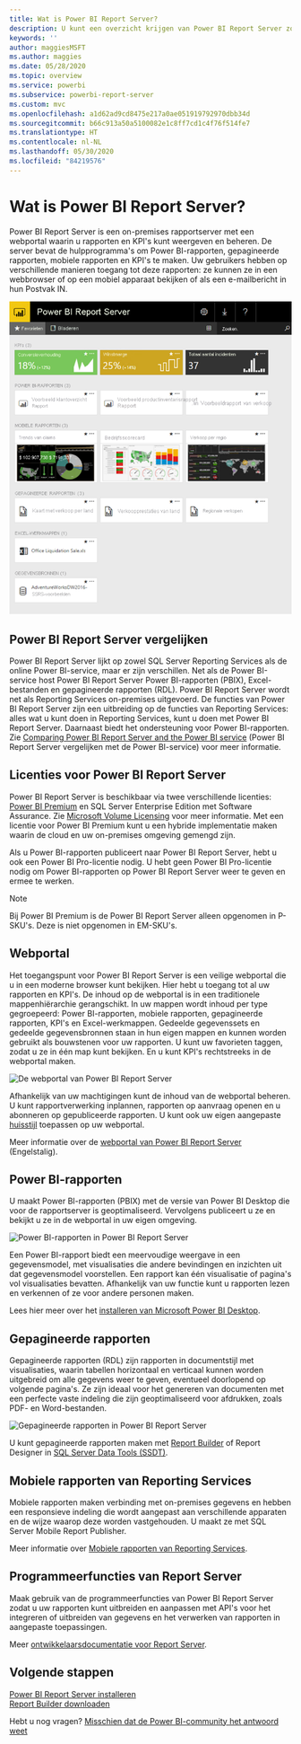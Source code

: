 ```yaml
---
title: Wat is Power BI Report Server?
description: U kunt een overzicht krijgen van Power BI Report Server zodat u begrijpt hoe het is aangepast voor SQL Server Reporting Services (SSRS) en de rest van Power BI.
keywords: ''
author: maggiesMSFT
ms.author: maggies
ms.date: 05/28/2020
ms.topic: overview
ms.service: powerbi
ms.subservice: powerbi-report-server
ms.custom: mvc
ms.openlocfilehash: a1d62ad9cd8475e217a0ae051919792970dbb34d
ms.sourcegitcommit: b66c913a50a5100082e1c8ff7cd1c4f76f514fe7
ms.translationtype: HT
ms.contentlocale: nl-NL
ms.lasthandoff: 05/30/2020
ms.locfileid: "84219576"
---
```

# <a name="what-is-power-bi-report-server"></a>Wat is Power BI Report Server?

Power BI Report Server is een on-premises rapportserver met een webportal waarin u rapporten en KPI's kunt weergeven en beheren. De server bevat de hulpprogramma's om Power BI-rapporten, gepagineerde rapporten, mobiele rapporten en KPI's te maken. Uw gebruikers hebben op verschillende manieren toegang tot deze rapporten: ze kunnen ze in een webbrowser of op een mobiel apparaat bekijken of als een e-mailbericht in hun Postvak IN.

![De webportal van Power BI Report Server](media/get-started/power-bi-report-server-overview.png)

## <a name="comparing-power-bi-report-server"></a>Power BI Report Server vergelijken 
Power BI Report Server lijkt op zowel SQL Server Reporting Services als de online Power BI-service, maar er zijn verschillen. Net als de Power BI-service host Power BI Report Server Power BI-rapporten (PBIX), Excel-bestanden en gepagineerde rapporten (RDL). Power BI Report Server wordt net als Reporting Services on-premises uitgevoerd. De functies van Power BI Report Server zijn een uitbreiding op de functies van Reporting Services: alles wat u kunt doen in Reporting Services, kunt u doen met Power BI Report Server. Daarnaast biedt het ondersteuning voor Power BI-rapporten. Zie [Comparing Power BI Report Server and the Power BI service](compare-report-server-service.md) (Power BI Report Server vergelijken met de Power BI-service) voor meer informatie.

## <a name="licensing-power-bi-report-server"></a>Licenties voor Power BI Report Server
Power BI Report Server is beschikbaar via twee verschillende licenties: [Power BI Premium](../admin/service-premium-what-is.md) en SQL Server Enterprise Edition met Software Assurance. Zie [Microsoft Volume Licensing](https://www.microsoftvolumelicensing.com/DocumentSearch.aspx?Mode=3&DocumentTypeId=1&ShowArchived=True) voor meer informatie. Met een licentie voor Power BI Premium kunt u een hybride implementatie maken waarin de cloud en uw on-premises omgeving gemengd zijn.

Als u Power BI-rapporten publiceert naar Power BI Report Server, hebt u ook een Power BI Pro-licentie nodig. U hebt geen Power BI Pro-licentie nodig om Power BI-rapporten op Power BI Report Server weer te geven en ermee te werken.

> [!NOTE]
> Bij Power BI Premium is de Power BI Report Server alleen opgenomen in P-SKU's. Deze is niet opgenomen in EM-SKU's.

## <a name="web-portal"></a>Webportal
Het toegangspunt voor Power BI Report Server is een veilige webportal die u in een moderne browser kunt bekijken. Hier hebt u toegang tot al uw rapporten en KPI's. De inhoud op de webportal is in een traditionele mappenhiërarchie gerangschikt. In uw mappen wordt inhoud per type gegroepeerd: Power BI-rapporten, mobiele rapporten, gepagineerde rapporten, KPI's en Excel-werkmappen. Gedeelde gegevenssets en gedeelde gegevensbronnen staan in hun eigen mappen en kunnen worden gebruikt als bouwstenen voor uw rapporten. U kunt uw favorieten taggen, zodat u ze in één map kunt bekijken. En u kunt KPI's rechtstreeks in de webportal maken. 

![De webportal van Power BI Report Server](media/get-started/web-portal.png)

Afhankelijk van uw machtigingen kunt de inhoud van de webportal beheren. U kunt rapportverwerking inplannen, rapporten op aanvraag openen en u abonneren op gepubliceerde rapporten. U kunt ook uw eigen aangepaste [huisstijl](https://docs.microsoft.com/sql/reporting-services/branding-the-web-portal) toepassen op uw webportal. 

Meer informatie over de [webportal van Power BI Report Server](https://docs.microsoft.com/sql/reporting-services/web-portal-ssrs-native-mode) (Engelstalig).

## <a name="power-bi-reports"></a>Power BI-rapporten
U maakt Power BI-rapporten (PBIX) met de versie van Power BI Desktop die voor de rapportserver is geoptimaliseerd. Vervolgens publiceert u ze en bekijkt u ze in de webportal in uw eigen omgeving.

![Power BI-rapporten in Power BI Report Server](media/get-started/powerbi-reports.png)

Een Power BI-rapport biedt een meervoudige weergave in een gegevensmodel, met visualisaties die andere bevindingen en inzichten uit dat gegevensmodel voorstellen.  Een rapport kan één visualisatie of pagina's vol visualisaties bevatten. Afhankelijk van uw functie kunt u rapporten lezen en verkennen of ze voor andere personen maken.

Lees hier meer over het [installeren van Microsoft Power BI Desktop](install-powerbi-desktop.md).

## <a name="paginated-reports"></a>Gepagineerde rapporten
Gepagineerde rapporten (RDL) zijn rapporten in documentstijl met visualisaties, waarin tabellen horizontaal en verticaal kunnen worden uitgebreid om alle gegevens weer te geven, eventueel doorlopend op volgende pagina's. Ze zijn ideaal voor het genereren van documenten met een perfecte vaste indeling die zijn geoptimaliseerd voor afdrukken, zoals PDF- en Word-bestanden. 

![Gepagineerde rapporten in Power BI Report Server](media/get-started/paginated-reports.png)

U kunt gepagineerde rapporten maken met [Report Builder](https://docs.microsoft.com/sql/reporting-services/report-builder/report-builder-in-sql-server-2016) of Report Designer in [SQL Server Data Tools (SSDT)](https://docs.microsoft.com/sql/reporting-services/tools/reporting-services-in-sql-server-data-tools-ssdt).

## <a name="reporting-services-mobile-reports"></a>Mobiele rapporten van Reporting Services
Mobiele rapporten maken verbinding met on-premises gegevens en hebben een responsieve indeling die wordt aangepast aan verschillende apparaten en de wijze waarop deze worden vastgehouden. U maakt ze met SQL Server Mobile Report Publisher.

Meer informatie over [Mobiele rapporten van Reporting Services](https://docs.microsoft.com/sql/reporting-services/mobile-reports/create-mobile-reports-with-sql-server-mobile-report-publisher). 

## <a name="report-server-programming-features"></a>Programmeerfuncties van Report Server
Maak gebruik van de programmeerfuncties van Power BI Report Server zodat u uw rapporten kunt uitbreiden en aanpassen met API's voor het integreren of uitbreiden van gegevens en het verwerken van rapporten in aangepaste toepassingen.

Meer [ontwikkelaarsdocumentatie voor Report Server](https://docs.microsoft.com/sql/reporting-services/reporting-services-developer-documentation).

## <a name="next-steps"></a>Volgende stappen
[Power BI Report Server installeren](install-report-server.md)  
[Report Builder downloaden](https://www.microsoft.com/download/details.aspx?id=53613)  

Hebt u nog vragen? [Misschien dat de Power BI-community het antwoord weet](https://community.powerbi.com/)
